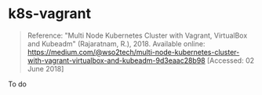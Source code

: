 # k8s-vagrant

> Reference: "Multi Node Kubernetes Cluster with Vagrant, VirtualBox and Kubeadm" (Rajaratnam, R.), 2018. Available online: https://medium.com/@wso2tech/multi-node-kubernetes-cluster-with-vagrant-virtualbox-and-kubeadm-9d3eaac28b98 [Accessed: 02 June 2018]

To do